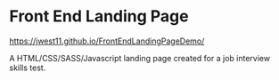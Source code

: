 # Front End Landing Page

https://jwest11.github.io/FrontEndLandingPageDemo/

A HTML/CSS/SASS/Javascript landing page created for a job interview skills test.
